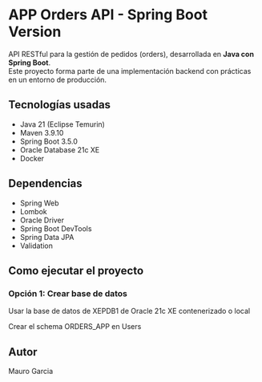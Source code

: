 # APP Orders API - Spring Boot Version

API RESTful para la gestión de pedidos (orders), desarrollada en **Java con Spring Boot**.  
Este proyecto forma parte de una implementación backend con prácticas en un entorno de producción.

## Tecnologías usadas

- Java 21 (Eclipse Temurin)
- Maven 3.9.10
- Spring Boot 3.5.0
- Oracle Database 21c XE
- Docker

## Dependencias

- Spring Web
- Lombok
- Oracle Driver
- Spring Boot DevTools
- Spring Data JPA
- Validation

## Como ejecutar el proyecto

### Opción 1: Crear base de datos

Usar la base de datos de XEPDB1 de Oracle 21c XE contenerizado o local

Crear el schema ORDERS_APP en Users

## Autor

Mauro Garcia